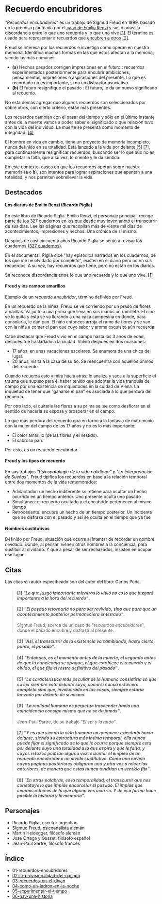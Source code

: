 # Recuerdo encubridores

*"Recuerdos encubridores"* es un trabajo de Sigmud Freud en 1899.  basado en la premisa planteada por el [caso de Emilio Renzi](#los-diarios-de-emilio-renzi-ricardo-piglia) y sus diarios: la discordancia entre lo que uno recuerda y lo que uno vive [\[1\]](#1-lo-que-juzgó-importante-mientras-lo-vivió-no-es-lo-que-juzgará-importante-a-la-hora-del-recuerdo). El término es usado para representar a recuerdos que [encubren a otros](#freud-y-los-campos-amarillos) [\[2\]](#2-el-pasado-retornar%C3%ADa-no-para-ser-revivido-sino-que-para-que-un-acontecimiento-posterior-permaneciera-enterrado).

Freud se interesa por los recuerdos e investiga como operan en nuestra memoria. Identifica muchas formas en las que éstos afectan a la memoria, siendo las más comunes:

- **(a)** Hechos pasados corrigen impresiones en el futuro : recuerdos experimentados posteriormente para encubrir ambiciones, pensamientos, impresiones o aspiraciones del presente. Lo que es recordado no es importante, si no un distractor asociativo.
- **(b)** El futuro resignifique el pasado : El futuro, le da un nuevo significado al recuerdo.

No esta demás agregar que algunos recuerdos son seleccionados por sobre otros, con cierto criterio, están más presentes.

Los recuerdos cambian con el pasar del tiempo y sólo en el último instante antes de la muerte vamos a poder saber el significado o que relación tuvo con la vida del individuo. La muerte se presenta como momento de integridad. [\[4\]](#4-entonces-es-el-momento-antes-de-la-muerte-el-segundo-antes-de-que-la-conciencia-se-apague-el-que-establece-el-recuerdo-y-el-olvido-el-que-fija-el-rostro-definitivo-del-pasado)

El hombre en vida en cambio, tiene un proyecto de memoria incompleto, nunca definido en su totalidad. Está lanzado a la vida por delante [\[5\]](#5-la-característica-más-peculiar-de-lo-humano-consistiría-en-que-su-ser-siempre-está-delante-suyo-como-si-nunca-estuviera-completo-sino-que-involucrado-en-las-cosas-siempre-estaría-lanzado-por-delante-de-sí-mismo) [\[7\]](#7-y-es-que-siendo-la-vida-humana-un-quehacer-orientado-hacia-delante-siendo-su-estructura-más-intima-temporal-ella-nunca-puede-fijar-el-significado-de-lo-que-le-ocurre-porque-siempre-esta-por-delante-suyo-una-totalidad-a-la-que-aspira-y-que-le-falta-y-cuyos-retazos-podrían-alguna-vez-reclamar-el-empleo-de-un-recuerdo-encubridor-o-un-olvido-sustitutivo-como-una-novela-cuyas-paginas-posteriores-obligaran-una-y-otra-vez-a-releer-las-anteriores-de-manera-que-estas-nunca-tendrían-un-sentido-fijo), para continuamente resignificar recuerdos, buscando ser lo que aún no es, completar la falta, que a su vez, lo oriente y le da sentido.

En este contexto, casos en que los recuerdos operan sobre nuestra memoria (**a** o **b**), son intentos para lograr aspiraciones que apuntan a una totalidad, y nos permiten sobrellevar la vida.

<!--
[REMOVER?]La temporalidad es una característica intrínsecamente humana, que nos permite tener memoria e historia. Demos paso al tiempo. -->

## Destacados

#### Los diarios de Emilio Renzi (Ricardo Piglia)

En este libro de Ricardo Piglia. Emilio Renzi, el personaje principal, recoge parte de los 327 cuadernos en los que desde muy joven anotó el transcurrir de sus días. Lee las páginas que recopilan más de viente mil días de acontecimientos, impresiones y hechos. Una crónica de sí mismo.

Después de casi cincuenta años Ricardo Piglia se sentó a revisar los cuadernos ([327 cuadernos](https://www.youtube.com/watch?v=L55KICMfxbs)).

En el documental, Piglia dice "hay episodios narrados en los cuadernos, de los que me he olvidado por completo", existen en el diario pero no en sus recuerdos. A su vez, hay recuerdos que tiene, pero no están en los diarios.

Se reconoce discordancia entre lo que uno recuerda y lo que uno vive. [\[1\]](#01-recuerdos-encubridores.md#1-lo-que-juzg%C3%B3-importante-mientras-lo-vivi%C3%B3-no-es-lo-que-juzgar%C3%A1-importante-a-la-hora-del-recuerdo)

#### Freud y los campos amarillos

Ejemplo de un _recuerdo encubridor_, término definido por Freud.

En un recuerdo de la niñez, Freud se ve corriendo por un prado de flores amarillas. Va junto a una prima que lleva en sus manos un ramillete. El niño se lo quita y ésta se va llorando a una casa campesina en donde, para consolarla, le dan pan. El niño entonces arroja el ramo de flores y se van con la niña a comer el pan que cuyo sabor y aroma exquisito aún recuerda.

Cabe destacar que Freud vivio en el campo hasta los 3 anos de edad, después fue trasladado a la ciudad. Volvió después en dos ocasiones:
- 17 años, en unas vacaciones escolares. Se enamora de una chica del lugar.
- 20 años, visita a la casa de su tio. Se reencuentra con aquellos primos del recuerdo.

Cuando recuerda esto y mira hacia atrás; lo analiza y saca a la superficie el trauma que supuso para él haber tenido que adoptar la vida tranquila de campo por una existencia de inquietudes en la cuidad de Viena. La inquietud de tener que "ganarse el pan" es asociada a lo que perdura del recuerdo.

Por otro lado, el quitarle las flores a su prima se lee como desflorar en el sentido de hacerla su esposa y prosperar en el campo.

Lo que más perdura del recuerdo gira en torno a la fantasía de matrimonio con la mujer del campo de los 17 años y no es lo más importante:
- El color amarillo (de las flores y el vestido).
- El sabroso pan.

Por esto, es un recuerdo encubridor.

#### Freud y los tipos de recuerdo

En sus trabajos _"Psicopatología de la vida cotidiana"_ y _"La interpretación de Sueños"_, Freud tipifica los recuerdos en base a la relación temporal entre dos momentos de la vida rememorados:

- Adelantador: un hecho indiferente se retiene para ocultar un hecho ocurrido en un tiempo anterior. Uno presente oculta uno pasado
- Simultáneo: el recuerdo ocultado y el encubrido pertenecen al mismo tiempo
- Retrocedente: encubre un hecho de un tiempo posterior. Un incidente que se disfraza con el pasado y así se oculta en el tiempo que ya fue

#### Nombres sustitutivos

Definido por Freud, situación que ocurre al intentar de recordar un nombre olvidado. Donde, al pensar, vienen otros nombres a la conciencia, para sustituir al olvidado. Y que a pesar de ser rechazados, insisten en ocupar ese lugar.

<!--
Al mismo tiempo se hace referencia a los nombres sustitutivos [3], donde un olvido es desplazado por otro.
nombres sustitutivos (p.28): signorelli / traffoi. un olvido es desplazado por otro (3) -->

<!-- #### Hombre de los lobos

caso del hombre de los lobos (2) -->

## Citas

Las citas sin autor especificado son del autor del libro: Carlos Peña.

<!-- p25 -->

> #### [1] _"Lo que juzgó importante mientras lo vivió no es lo que juzgará importante a la hora del recuerdo"_.

<!-- p26 -->

> #### [2] _"El pasado retornaría no para ser revivido, sino que para que un acontecimiento posterior permaneciera enterrado"_.
>
> Sigmud Freud, acerca de un caso de "recuerdos *encubridores*", donde el pasado encubre y disfraza al presente.

<!-- p31 -->

> #### [3] _"Así, el transcurrir de la existencia va cambiando, hasta cierto punto, el pasado"_.

<!-- p31-32 -->

> #### [4] _"Entonces, es el momento antes de la muerte, el segundo antes de que la conciencia se apague, el que establece el recuerdo y el olvido, el que fija el rostro definitivo del pasado"_.

<!-- p32 -->

> #### [5] _"La característica más peculiar de lo humano consistiría en que su ser siempre está delante suyo, como si nunca estuviera completo sino que, involucrado en las cosas, siempre estaría lanzado por delante de sí mismo_.

<!-- p33 -->

> #### [6] _"La realidad humana es perpetuo trascender hacia una coincidencia consigo misma que no se da jamás"_.
>
> Jean-Paul Sartre, de su trabajo _"El ser y la nada"_.

<!-- p33-34 -->

> #### [7] _"Y es que siendo la vida humana un quehacer orientado hacia delante, siendo su estructura más intima temporal, ella nunca puede fijar el significado de lo que le ocurre porque siempre esta por delante suyo una totalidad a la que aspira y que le falta, y cuyos retazos podrían alguna vez reclamar el empleo de un recuerdo encubridor o un olvido sustitutivo. Como una novela cuyas paginas posteriores obligaran una y otra vez a releer las anteriores, de manera que estas nunca tendrían un sentido fijo"_.

<!-- p34 -->

> #### [8] _"En otras palabras, es la temporalidad, el transcurrir que nos constituye lo que impide encarcelar el pasado. El impide que seamos rehenes de lo que alguna ves ocurrió. Y de esa forma hace posible la historia y la memoria"_.

## Personajes

- Ricardo Piglia, escritor argentino
- Sigmud Freud, psicoanalista alemán
- Martin Heidegger, filósofo alemán
- Jose Ortega y Gasset, filósofo español
- Jean-Paul Sartre, filósofo francés

## Índice

- 01-recuerdos-encubridores
- [02-la-provisionalidad-del-pasado](./02-la-provisionalidad-del-pasado.md)
- [03-recuerdos-en-el-divan](./03-recuerdos-en-el-divan.md)
- [04-como-un-ladron-en-la-noche](./04-como-un-ladron-en-la-noche.md)
- [05-experimentar-el-tiempo](./05-experimentar-el-tiempo.md)
- [06-hay-una-historia](./06-hay-una-historia.md)
